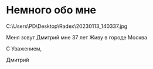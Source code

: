 # Немного обо мне


C:\Users\PD\Desktop\Radex\20230113_140337.jpg

Меня зовут Дмитрий мне 37 лет
Живу в городе Москва

С Уважением,

Дмитрий
